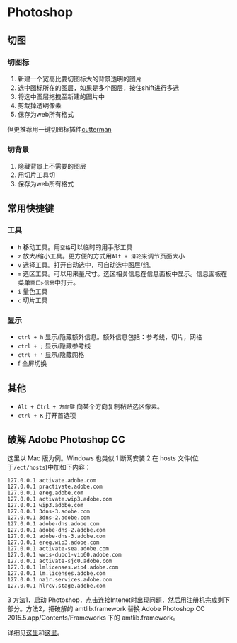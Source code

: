 # Photoshop
## 切图
### 切图标
1. 新建一个宽高比要切图标大的背景透明的图片
1. 选中图标所在的图层，如果是多个图层，按住shift进行多选
1. 将选中图层拖拽至新建的图片中
1. 剪裁掉透明像素
1. 保存为web所有格式

但更推荐用一键切图标插件[cutterman](http://www.cutterman.cn/cutterman/feature)

### 切背景
1. 隐藏背景上不需要的图层
1. 用切片工具切
1. 保存为web所有格式

## <a name="shortcut">常用快捷键</a>
### 工具
* `h` 移动工具。用`空格`可以临时的用手形工具
* `z` 放大/缩小工具。更方便的方式用`Alt + 滑轮`来调节页面大小
* `v` 选择工具。打开自动选中，可自动选中图层/组。
* `m` 选区工具。可以用来量尺寸。选区相关信息在信息面板中显示。信息面板在菜单`窗口>信息`中打开。
* `i` 量色工具
* `c` 切片工具

### 显示
* `ctrl + h` 显示/隐藏额外信息。额外信息包括：参考线，切片，网格
* `ctrl + ;` 显示/隐藏参考线
* `ctrl + '` 显示/隐藏网格
* f 全屏切换

## 其他
* `Alt + Ctrl + 方向键` 向某个方向复制黏贴选区像素。
* `ctrl + K` 打开首选项

## 破解 Adobe Photoshop CC
这里以 Mac 版为例。Windows 也类似
1 断网安装
2 在 hosts 文件(位于`/ect/hosts`)中加如下内容：  
```
127.0.0.1 activate.adobe.com
127.0.0.1 practivate.adobe.com
127.0.0.1 ereg.adobe.com
127.0.0.1 activate.wip3.adobe.com
127.0.0.1 wip3.adobe.com
127.0.0.1 3dns-3.adobe.com
127.0.0.1 3dns-2.adobe.com
127.0.0.1 adobe-dns.adobe.com
127.0.0.1 adobe-dns-2.adobe.com
127.0.0.1 adobe-dns-3.adobe.com
127.0.0.1 ereg.wip3.adobe.com
127.0.0.1 activate-sea.adobe.com
127.0.0.1 wwis-dubc1-vip60.adobe.com
127.0.0.1 activate-sjc0.adobe.com
127.0.0.1 lmlicenses.wip4.adobe.com
127.0.0.1 lm.licenses.adobe.com
127.0.0.1 na1r.services.adobe.com
127.0.0.1 hlrcv.stage.adobe.com
```
3 方法1，启动 Photoshop，点击连接Intenet时出现问题，然后用注册机完成剩下部分。方法2，把破解的 amtlib.framework 替换 Adobe Photoshop CC 2015.5.app/Contents/Frameworks 下的 amtlib.framework。

详细见[这里](http://www.waitsun.com/adobe-cc-2015-sn.html)和[这里](http://www.yunrui.co/33230.html)。